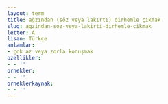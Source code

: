 ```yaml
---
layout: term
title: ağzından (söz veya lakırtı) dirhemle çıkmak
slug: agzindan-soz-veya-lakirti-dirhemle-cikmak
letter: A
lisan: Türkçe
anlamlar:
- çok az veya zorla konuşmak
ozellikler:
- - ''
ornekler:
- - ''
orneklerkaynak:
- - ''
---
```

